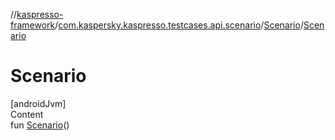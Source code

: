 //[kaspresso-framework](../../index.md)/[com.kaspersky.kaspresso.testcases.api.scenario](../index.md)/[Scenario](index.md)/[Scenario](-scenario.md)



# Scenario  
[androidJvm]  
Content  
fun [Scenario](-scenario.md)()  



